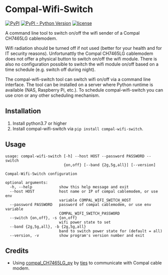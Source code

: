 # Compal-Wifi-Switch
[![PyPI](https://img.shields.io/pypi/v/compal-wifi-switch.svg)](https://pypi.org/project/compal-wifi-switch/)
[![PyPI - Python Version](https://img.shields.io/pypi/pyversions/compal-wifi-switch.svg)](https://pypi.org/project/compal-wifi-switch/)
[![license](https://img.shields.io/badge/License-Apache%202.0-blue.svg)](https://opensource.org/licenses/Apache-2.0)

A command line tool to switch on/off the wifi sender of a Compal CH7465LG cablemodem.

Wifi radiation should be turned off if not used (better for your health and for IT security reasons). 
Unfortunattly the Compal CH7465LG cablemodem does not offer a physical button to switch on/off the wifi module.
There is also no configuration possible to switch the wifi module on/off based on a time schedule (e.g. switch off during night).

The compal-wifi-switch tool can switch wifi on/off via a command line interface. The tool can be installed on a server 
where Python runtime is available (NAS, Raspberry Pi, etc.). To schedule compal-wifi-switch you can use cron or any other 
scheduling mechanism.  

## Installation
1. Install python3.7 or higher
1. Install compal-wifi-switch via ```pip install compal-wifi-switch```.

## Usage
```
usage: compal-wifi-switch [-h] --host HOST --password PASSWORD --switch
                          {on,off} [--band {2g,5g,all}] [--version]

Compal-Wifi-Switch configuration

optional arguments:
  -h, --help            show this help message and exit
  --host HOST           host name or IP of compal cablemodem, or use env
                        variable COMPAL_WIFI_SWITCH_HOST
  --password PASSWORD   password of compal cablemodem, or use env variable
                        COMPAL_WIFI_SWITCH_PASSWORD
  --switch {on,off}, -s {on,off}
                        wifi power state to set
  --band {2g,5g,all}, -b {2g,5g,all}
                        band to switch power state for (default = all)
  --version, -v         show program's version number and exit
```

## Credits
* Using [compal_CH7465LG_py](https://github.com/ties/compal_CH7465LG_py) by [ties](https://github.com/ties/) to communicate with Compal cable modem.
